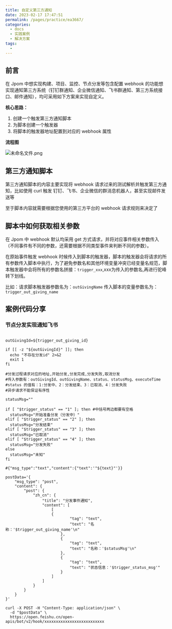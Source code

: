 ```yaml
---
title: 自定义第三方通知
date: 2023-02-17 17:47:51
permalink: /pages/practice/ea3667/
categories:
  - docs
  - 实践案例
  - 解决方案
tags:
  - 
---
```


## 前言

在 Jpom 中想实现构建、项目、监控、节点分发等包含配置 webhook 的功能想实现通知第三方系统（钉钉群通知、企业微信通知、飞书群通知、第三方系统接口、邮件通知），均可采用如下方案来实现自定义。

**核心思路：**

1. 创建一个触发第三方通知脚本
2. 为脚本创建一个触发器
3. 将脚本的触发器地址配置到对应的 webhook 属性

**流程图**

![未命名文件.png](/images/tutorial/diy-webhook/img_1.png)

## 第三方通知脚本

第三方通知脚本的内容主要实现将 webhook 请求过来的测试解析并触发第三方通知，比如使用 curl 触发 钉钉、飞书、企业微信的群消息机器人，甚至实现邮件发送等

至于脚本内容就需要根据您使用的第三方平台的 webhook 请求规则来决定了


## 脚本中如何获取相关参数

在 Jpom 中 webhook 默认均采用 get 方式请求，并将对应事件相关参数传入（不同事件有不同的参数，还需要根据不同类型事件来判断不同的参数）。

在原始事件触发 webhook 时候传入到脚本的触发器，脚本的触发器会将请求的所有参数传入脚本中执行，为了避免参数名和其他环境变量冲突已经变量名规范，脚本触发器中会将所有的参数名拼接：`trigger_xxx`,xxx为传入的参数名,再进行驼峰转下划线。

比如：请求脚本触发器参数名为：`outGivingName` 传入脚本的变量参数名为：`trigger_out_giving_name`

## 案例代码分享

### 节点分发实现通知飞书

```shell

outGivingId=${trigger_out_giving_id}

if [[ -z "${outGivingId}" ]]; then
  echo "不存在分发id" 2>&2
  exit 1
fi

#分发过程请求对应的地址,开始分发,分发完成,分发失败,取消分发
#传入参数有：outGivingId、outGivingName、status、statusMsg、executeTime
#status 的值有：1:分发中、2：分发结束、3：已取消、4：分发失败
#异步请求不能保证有序性

statusMsg=""

if [ "$trigger_status" == "1" ]; then #中括号两边都要有空格
  statusMsg="开始准备分发（分发中）"
elif [ "$trigger_status" == "2" ]; then
  statusMsg="分发结束"
elif [ "$trigger_status" == "3" ]; then
  statusMsg="已取消"
elif [ "$trigger_status" == "4" ]; then
  statusMsg="分发失败"
else
  statusMsg="未知"
fi

#{"msg_type":"text","content":{"text":'"${text}"'}}

postData='{
	"msg_type": "post",
	"content": {
		"post": {
			"zh_cn": {
				"title": "分发事件通知",
				"content": [
					[
					{
							"tag": "text",
							"text": "名称：'$trigger_out_giving_name'\n"
						},
						{
							"tag": "text",
							"text": "名称：'$statusMsg'\n"
						},
						{
							"tag": "text",
							"text": "状态信息：'$trigger_status_msg'"
						}
					]
				]
			}
		}
	}
}'

curl -X POST -H "Content-Type: application/json" \
  -d "$postData" \
  https://open.feishu.cn/open-apis/bot/v2/hook/xxxxxxxxxxxxxxxxxxxxxxxxxx

```
